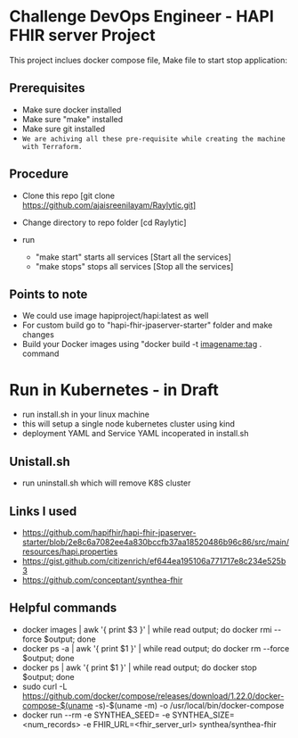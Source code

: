 # Challenge DevOps Engineer - HAPI FHIR server Project

This project inclues docker compose file, Make file to start stop application:

## Prerequisites
- Make sure docker installed
- Make sure "make" installed
- Make sure git installed
- `We are achiving all these pre-requisite while creating the machine with Terraform.`


## Procedure
- Clone this repo [git clone https://github.com/ajaisreenilayam/Raylytic.git]

- Change directory to repo folder [cd Raylytic]
- run 
  - "make start" starts all services [Start all the services]
  - "make stops" stops all services [Stop all the services]

## Points to note
- We could use image hapiproject/hapi:latest as well 
- For custom build go to "hapi-fhir-jpaserver-starter" folder and make changes 
- Build your Docker images using "docker build -t <imagename:tag> . command

# Run in Kubernetes - in Draft
- run install.sh in your linux machine
- this will setup a single node kubernetes cluster using kind
- deployment YAML and Service YAML incoperated in install.sh

## Unistall.sh
- run uninstall.sh which will remove K8S cluster

## Links I used
- https://github.com/hapifhir/hapi-fhir-jpaserver-starter/blob/2e8c6a7082ee4a830bccfb37aa18520486b96c86/src/main/resources/hapi.properties
- https://gist.github.com/citizenrich/ef644ea195106a771717e8c234e525b3
- https://github.com/conceptant/synthea-fhir

## Helpful commands
- docker images | awk '{ print $3 }' | while read output; do docker rmi --force $output; done
- docker ps -a | awk '{ print $1 }' | while read output; do docker rm --force $output; done
- docker ps | awk '{ print $1 }' | while read output; do docker stop  $output; done
- sudo curl -L https://github.com/docker/compose/releases/download/1.22.0/docker-compose-$(uname -s)-$(uname -m) -o /usr/local/bin/docker-compose
- docker run --rm -e SYNTHEA_SEED=<seed> -e SYNTHEA_SIZE=<num_records> -e FHIR_URL=<fhir_server_url> synthea/synthea-fhir
